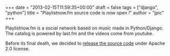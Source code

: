 +++
date = "2013-02-15T11:59:35+00:00"
draft = false
tags = ["django", "python"]
title = "Playlistnow.fm source code is now open !"
author = "jpic"
+++

Playlistnow.fm is a social network based on music made in Python/Django. The catalog is powered by last.fm and the videos come from youtube.

Before its final death, we decided to [release the source code](http://github.com/jpic/playlistnow.fm) under Apache 2.0 license.
